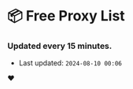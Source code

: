 # :package: Free Proxy List
### Updated every 15 minutes.

- Last updated: `2024-08-10 00:06`

:heart:
